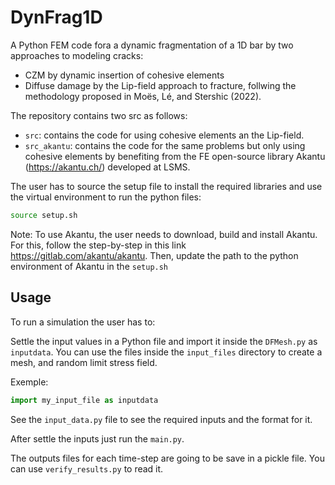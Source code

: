 # DynFrag1D

A Python FEM code fora a dynamic fragmentation of a 1D bar by two approaches to modeling cracks:
- CZM by dynamic insertion of cohesive elements
- Diffuse damage by the Lip-field approach to fracture, follwing the methodology proposed in Moës, Lé, and Stershic  (2022).


The repository contains two src as follows:
- `src`: contains the code for using cohesive elements an the Lip-field.
- `src_akantu`: contains the code for the same problems but only using cohesive elements by benefiting from the FE open-source library Akantu (https://akantu.ch/) developed at LSMS.

The user has to source the setup file to install the required libraries and use the virtual environment to run the python files:
```bash
source setup.sh
```
Note: To use Akantu, the user needs to download, build and install Akantu. For this, follow the step-by-step in this link https://gitlab.com/akantu/akantu. Then, update the path to the python environment of Akantu in the `setup.sh`

## Usage

To run a simulation the user has to:

Settle the input values in a Python file and import it inside the `DFMesh.py` as `inputdata`. You can use the files inside the `input_files` directory to create a mesh, and random limit stress field.

Exemple:
```python
import my_input_file as inputdata
```
See the `input_data.py` file to see the required inputs and the format for it.

After settle the inputs just run the `main.py`.

The outputs files for each time-step are going to be save in a pickle file. You can use `verify_results.py` to read it.
